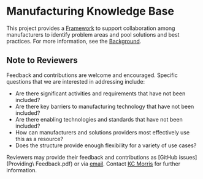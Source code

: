 # Manufacturing Knowledge Base

This project provides a [Framework](Framework.xlsx) to support collaboration among manufacturers to identify problem areas and pool solutions and best practices. For more information, see the [Background](Background.md).

## Note to Reviewers

Feedback and contributions are welcome and encouraged. Specific questions that we are interested in addressing include:

- Are there significant activities and requirements that have not been included?
- Are there key barriers to manufacturing technology that have not been included?
- Are there enabling technologies and standards that have not been included?
- How can manufacturers and solutions providers most effectively use this as a resource?
- Does the structure provide enough flexibility for a variety of use cases?

Reviewers may provide their feedback and contributions as [GitHub issues](Providing\ Feedback.pdf) or via [email](mailto:kcm@nist.gov). Contact [KC Morris](mailto:kcm@nist.gov) for further information.
